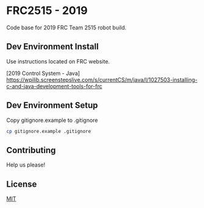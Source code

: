 # FRC2515 - 2019

Code base for 2019 FRC Team 2515 robot build.

## Dev Environment Install

Use instructions located on FRC website.

[2019 Control System - Java] https://wpilib.screenstepslive.com/s/currentCS/m/java/l/1027503-installing-c-and-java-development-tools-for-frc

## Dev Environment Setup
Copy gitignore.example to .gitignore

```bash
cp gitignore.example .gitignore
```

## Contributing
Help us please!


## License
[MIT](https://choosealicense.com/licenses/mit/)